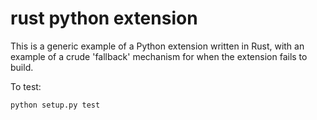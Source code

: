 # rust python extension

This is a generic example of a Python extension written in Rust, with an
example of a crude 'fallback' mechanism for when the extension fails to build.

To test:
```bash
python setup.py test
```
